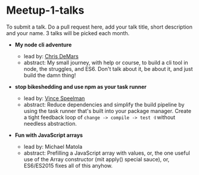 # Meetup-1-talks

To submit a talk. Do a pull request here, add your talk title, short description and your name. 3 talks will be picked each month.

- __My node cli adventure__
  - lead by: [Chris DeMars](http://chrisdemars.com)
  - abstract: My small journey, with help or course, to build a cli tool in node, the struggles, and ES6. Don't talk about it, be about it, and just build the damn thing!

- __stop bikeshedding and use npm as your task runner__
  - lead by: [Vince Speelman](http://vinspee.me)
  - abstract: Reduce dependencies and simplify the build pipeline by using the task runner that's built into your package manager. Create a tight feedback loop of `change -> compile -> test 𝄇` without needless abstraction.

- __Fun with JavaScript arrays__
  - lead by: Michael Matola
  - abstract: Prefilling a JavaScript array with values, or, the one useful use of the Array constructor (mit apply() special sauce), or, ES6/ES2015 fixes all of this anyhow.
  
